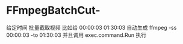 # FFmpegBatchCut-
给定时间 批量截取视频 比如给 00:00:03 01:30:03 自动生成 ffmpeg -ss 00:00:03 -to 01:30:03 并且调用 exec.command.Run 执行
